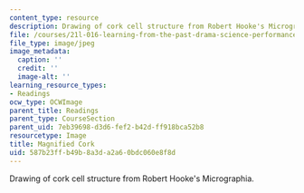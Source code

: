 ```yaml
---
content_type: resource
description: Drawing of cork cell structure from Robert Hooke's Micrographia.
file: /courses/21l-016-learning-from-the-past-drama-science-performance-spring-2009/587b23ffb49b8a3da2a60bdc060e8f8d_cork.jpg
file_type: image/jpeg
image_metadata:
  caption: ''
  credit: ''
  image-alt: ''
learning_resource_types:
- Readings
ocw_type: OCWImage
parent_title: Readings
parent_type: CourseSection
parent_uid: 7eb39698-d3d6-fef2-b42d-ff918bca52b8
resourcetype: Image
title: Magnified Cork
uid: 587b23ff-b49b-8a3d-a2a6-0bdc060e8f8d
---
```

Drawing of cork cell structure from Robert Hooke's Micrographia.

